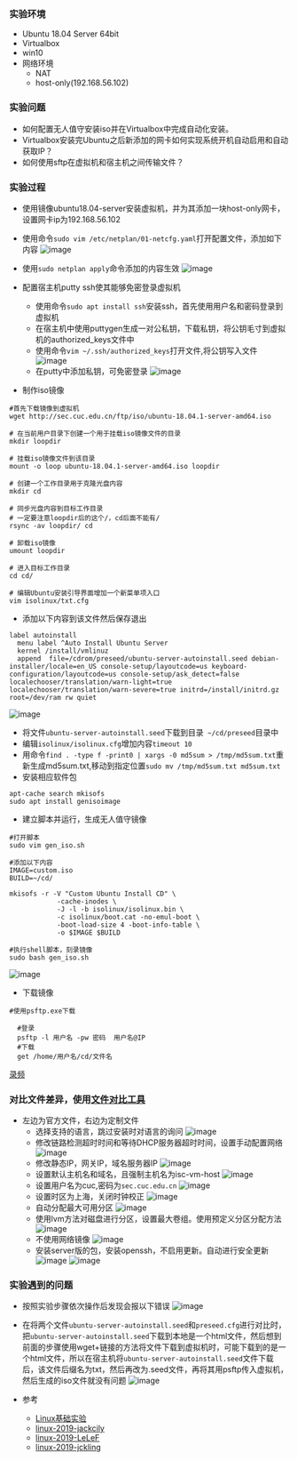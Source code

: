 ### 实验环境
- Ubuntu 18.04 Server 64bit
- Virtualbox
- win10
- 网络环境
  - NAT
  - host-only(192.168.56.102)
### 实验问题
- 如何配置无人值守安装iso并在Virtualbox中完成自动化安装。
- Virtualbox安装完Ubuntu之后新添加的网卡如何实现系统开机自动启用和自动获取IP？
- 如何使用sftp在虚拟机和宿主机之间传输文件？
### 实验过程
- 使用镜像ubuntu18.04-server安装虚拟机，并为其添加一块host-only网卡，设置网卡ip为192.168.56.102
- 使用命令```sudo vim /etc/netplan/01-netcfg.yaml```打开配置文件，添加如下内容
![image](https://github.com/CUCCS/linux-2019-PWHL/blob/hw1/img1/img1.png)
- 使用```sudo netplan apply```命令添加的内容生效
![image](https://github.com/CUCCS/linux-2019-PWHL/blob/hw1/img1/img2.png)
- 配置宿主机putty ssh使其能够免密登录虚拟机
  - 使用命令```sudo apt install ssh```安装ssh，首先使用用户名和密码登录到虚拟机
  - 在宿主机中使用puttygen生成一对公私钥，下载私钥，将公钥毛寸到虚拟机的authorized_keys文件中
  - 使用命令```vim ~/.ssh/authorized_keys```打开文件,将公钥写入文件
  ![image](https://github.com/CUCCS/linux-2019-PWHL/blob/hw1/img1/img5.png)
  - 在putty中添加私钥，可免密登录
  ![image](https://github.com/CUCCS/linux-2019-PWHL/blob/hw1/img1/img6.png)

- 制作iso镜像
```
#首先下载镜像到虚拟机
wget http://sec.cuc.edu.cn/ftp/iso/ubuntu-18.04.1-server-amd64.iso

# 在当前用户目录下创建一个用于挂载iso镜像文件的目录
mkdir loopdir

# 挂载iso镜像文件到该目录
mount -o loop ubuntu-18.04.1-server-amd64.iso loopdir

# 创建一个工作目录用于克隆光盘内容
mkdir cd
 
# 同步光盘内容到目标工作目录
# 一定要注意loopdir后的这个/，cd后面不能有/
rsync -av loopdir/ cd

# 卸载iso镜像
umount loopdir

# 进入目标工作目录
cd cd/

# 编辑Ubuntu安装引导界面增加一个新菜单项入口
vim isolinux/txt.cfg
```
- 添加以下内容到该文件然后保存退出
```
label autoinstall
  menu label ^Auto Install Ubuntu Server
  kernel /install/vmlinuz
  append  file=/cdrom/preseed/ubuntu-server-autoinstall.seed debian-installer/locale=en_US console-setup/layoutcode=us keyboard-configuration/layoutcode=us console-setup/ask_detect=false localechooser/translation/warn-light=true localechooser/translation/warn-severe=true initrd=/install/initrd.gz root=/dev/ram rw quiet
```
![image](https://github.com/CUCCS/linux-2019-PWHL/blob/hw1/img1/img3.png)
- 将文件```ubuntu-server-autoinstall.seed```下载到目录``` ~/cd/preseed```目录中
- 编辑```isolinux/isolinux.cfg```增加内容```timeout 10```
- 用命令```find . -type f -print0 | xargs -0 md5sum > /tmp/md5sum.txt```重新生成md5sum.txt,移动到指定位置```sudo mv /tmp/md5sum.txt md5sum.txt```
- 安装相应软件包
```
apt-cache search mkisofs
sudo apt install genisoimage
```

- 建立脚本并运行，生成无人值守镜像
```
#打开脚本
sudo vim gen_iso.sh

#添加以下内容
IMAGE=custom.iso
BUILD=~/cd/

mkisofs -r -V "Custom Ubuntu Install CD" \
            -cache-inodes \
            -J -l -b isolinux/isolinux.bin \
            -c isolinux/boot.cat -no-emul-boot \
            -boot-load-size 4 -boot-info-table \
            -o $IMAGE $BUILD

#执行shell脚本，刻录镜像
sudo bash gen_iso.sh
```
![image](https://github.com/CUCCS/linux-2019-PWHL/blob/hw1/img1/img8.png)
- 下载镜像
```
#使用psftp.exe下载

  #登录
  psftp -l 用户名 -pw 密码  用户名@IP
  #下载 
  get /home/用户名/cd/文件名
```
[录频](https://www.bilibili.com/video/av46266570
)
### 对比文件差异，使用[文件对比工具](http://mergely.com/editor)
- 左边为官方文件，右边为定制文件
  - 选择支持的语言，跳过安装时对语言的询问
  ![image](https://github.com/CUCCS/linux-2019-PWHL/blob/hw1/img1/img9.png)
  - 修改链路检测超时时间和等待DHCP服务器超时时间，设置手动配置网络
  ![image](https://github.com/CUCCS/linux-2019-PWHL/blob/hw1/img1/img10.png)
  - 修改静态IP，网关IP，域名服务器IP
  ![image](https://github.com/CUCCS/linux-2019-PWHL/blob/hw1/img1/img11.png)
  - 设置默认主机名和域名，且强制主机名为isc-vm-host
  ![image](https://github.com/CUCCS/linux-2019-PWHL/blob/hw1/img1/img12.png)
  - 设置用户名为cuc,密码为```sec.cuc.edu.cn```
  ![image](https://github.com/CUCCS/linux-2019-PWHL/blob/hw1/img1/img13.png)
  - 设置时区为上海，关闭时钟校正
  ![image](https://github.com/CUCCS/linux-2019-PWHL/blob/hw1/img1/img14.png)
  - 自动分配最大可用分区
  ![image](https://github.com/CUCCS/linux-2019-PWHL/blob/hw1/img1/img15.png)
  - 使用lvm方法对磁盘进行分区，设置最大卷组。使用预定义分区分配方法
  ![image](https://github.com/CUCCS/linux-2019-PWHL/blob/hw1/img1/img16.png)
  - 不使用网络镜像
  ![image](https://github.com/CUCCS/linux-2019-PWHL/blob/hw1/img1/img17.png)
  - 安装server版的包，安装openssh，不启用更新。自动进行安全更新
  ![image](https://github.com/CUCCS/linux-2019-PWHL/blob/hw1/img1/img18.png)
  ![image](https://github.com/CUCCS/linux-2019-PWHL/blob/hw1/img1/img19.png)
### 实验遇到的问题
- 按照实验步骤依次操作后发现会报以下错误
![image](https://github.com/CUCCS/linux-2019-PWHL/blob/hw1/img1/img_q.png)
- 在将两个文件```ubuntu-server-autoinstall.seed```和```preseed.cfg```进行对比时，把```ubuntu-server-autoinstall.seed```下载到本地是一个html文件，然后想到前面的步骤使用wget+链接的方法将文件下载到虚拟机时，可能下载到的是一个html文件，所以在宿主机将```ubuntu-server-autoinstall.seed```文件下载后，该文件后缀名为txt，然后再改为.seed文件，再将其用psftp传入虚拟机，然后生成的iso文件就没有问题
![image](https://github.com/CUCCS/linux-2019-PWHL/blob/hw1/img1/img20.png)

- 参考
  - [Linux基础实验](https://github.com/c4pr1c3/LinuxSysAdmin/blob/master/chap0x01.exp.md)
  - [linux-2019-jackcily](https://github.com/CUCCS/linux-2019-jackcily/blob/job1/%E5%AE%9E%E9%AA%8C%E4%B8%80.md)
  - [linux-2019-LeLeF](https://github.com/CUCCS/linux-2019-LeLeF/blob/chap0x01/chap0x01VirtualBox%20%E6%97%A0%E4%BA%BA%E5%80%BC%E5%AE%88%E5%AE%89%E8%A3%85Unbuntu%E7%B3%BB%E7%BB%9F%E5%AE%9E%E9%AA%8C/chap0x01%20VirtualBox%20%E6%97%A0%E4%BA%BA%E5%80%BC%E5%AE%88%E5%AE%89%E8%A3%85Unbuntu%E7%B3%BB%E7%BB%9F%E5%AE%9E%E9%AA%8C.md)
  - [linux-2019-jckling](https://github.com/CUCCS/linux-2019-jckling/tree/0x01/0x01)
